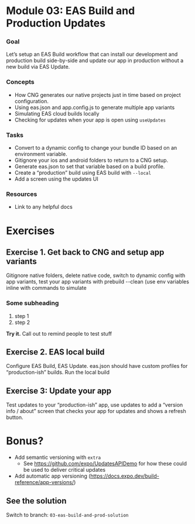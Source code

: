 # Module 03: EAS Build and Production Updates

### Goal
Let’s setup an EAS Build workflow that can install our development and production build side-by-side and update our app in production without a new build via EAS Update.

### Concepts
- How CNG generates our native projects just in time based on project configuration.
- Using eas.json and app.config.js to generate multiple app variants
- Simulating EAS cloud builds locally
- Checking for updates when your app is open using `useUpdates`

### Tasks
- Convert to a dynamic config to change your bundle ID based on an environment variable.
- Gitignore your ios and android folders to return to a CNG setup.
- Generate eas.json to set that variable based on a build profile.
- Create a “production” build using EAS build with `--local`
- Add a screen using the updates UI

### Resources
- Link to any helpful docs

# Exercises
## Exercise 1. Get back to CNG and setup app variants

Gitignore native folders, delete native code, switch to dynamic config with app variants, test your app variants with prebuild --clean (use env variables inline with commands to simulate

### Some subheading
1. step 1
2. step 2

**Try it.** Call out to remind people to test stuff

## Exercise 2. EAS local build
Configure EAS Build, EAS Update. eas.json should have custom profiles for “production-ish” builds. Run the local build

## Exercise 3: Update your app
Test updates to your “production-ish” app, use updates to add a “version info / about” screen that checks your app for updates and shows a refresh button.

# Bonus?
- Add semantic versioning with `extra`
    - See https://github.com/expo/UpdatesAPIDemo for how these could be used to deliver critical updates
- Add automatic app versioning (https://docs.expo.dev/build-reference/app-versions/)

## See the solution
Switch to branch: `03-eas-build-and-prod-solution`
